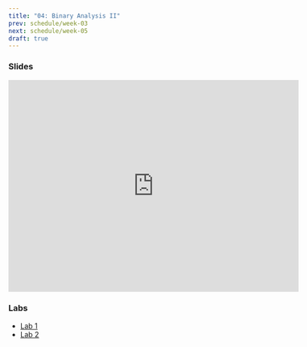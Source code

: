 ```yaml
---
title: "04: Binary Analysis II"
prev: schedule/week-03
next: schedule/week-05
draft: true
---
```


### Slides

<iframe src="https://slides.com/chasekanipe/todo" width="576" height="420" title="Week 4" scrolling="no" frameborder="0" webkitallowfullscreen mozallowfullscreen allowfullscreen></iframe>

### Labs

- [Lab 1](lab-1/)
- [Lab 2](lab-2/)
